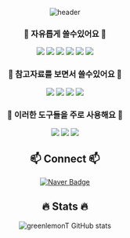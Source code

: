 <div align=center>
    
  ![header](https://capsule-render.vercel.app/api?type=waving&text=Hi,%20I'm%20greenlemonT&fontColor=333333&fontSize=40&&color=timeAuto)

### 🐔 자유롭게 쓸수있어요 🐔
<img src="https://img.shields.io/badge/Java-3178C6?style=flat-square&logo=java&logoColor=white">
<img src="https://img.shields.io/badge/Python-3776AB?style=flat-square&logo=Python&logoColor=white">
<img src="https://img.shields.io/badge/Spring-8fce00?style=flat-square&logo=spring&logoColor=white">
<img src="https://img.shields.io/badge/SpringBoot-6DB33F?style=flat-square&logo=springboot&logoColor=white">
<img src="https://img.shields.io/badge/Mysql-0052CC?style=flat-square&logo=mysql&logoColor=white">
<img src="https://img.shields.io/badge/PostgreSQL-336791?style=flat-square&logo=postgresql&logoColor=white">

### 🐥 참고자료를 보면서 쓸수있어요 🐥
<img src="https://img.shields.io/badge/JavaScript-F7DF1E?style=flat-square&logo=JavaScript&logoColor=white">
<img src="https://img.shields.io/badge/HTML5-E34F26?style=flat-square&logo=HTML5&logoColor=white">
<img src="https://img.shields.io/badge/CSS3-1572B6?style=flat-square&logo=CSS3&logoColor=white">
<img src="https://img.shields.io/badge/C-A8B9CC?style=flat-square&logo=C&logoColor=white">

### 🐧 이러한 도구들을 주로 사용해요 🐧
<img src="https://img.shields.io/badge/IntelliJ-000000?style=flat-square&logo=intellij-idea&logoColor=white">
<img src="https://img.shields.io/badge/Docker-2496ED?style=flat-square&logo=docker&logoColor=white">
<img src="https://img.shields.io/badge/AWS-232F3E?style=flat-square&logo=amazonaws&logoColor=white">

## 📫 Connect 📫
  [![Naver Badge](http://img.shields.io/badge/ms950219@naver.com-03C75A?style=flat-square&logo=Naver&logoColor=white)](mailto:ms950219@naver.com)

## 🔥 Stats 🔥
![greenlemonT GitHub stats](https://github-readme-stats.vercel.app/api?username=greenlemonT&show_icons=true&theme=transparent)

</div>


